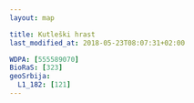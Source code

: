 ```yaml
---
layout: map

title: Kutleški hrast
last_modified_at: 2018-05-23T08:07:31+02:00

WDPA: [555589070]
BioRaS: [323]
geoSrbija:
  L1_182: [121]
---
```

